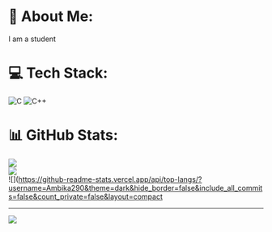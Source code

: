 # 💫 About Me:
I am a student 


# 💻 Tech Stack:
![C](https://img.shields.io/badge/c-%2300599C.svg?style=for-the-badge&logo=c&logoColor=white) ![C++](https://img.shields.io/badge/c++-%2300599C.svg?style=for-the-badge&logo=c%2B%2B&logoColor=white)
# 📊 GitHub Stats:
![](https://github-readme-stats.vercel.app/api?username=Ambika290&theme=dark&hide_border=false&include_all_commits=false&count_private=false)<br/>
![](https://github-readme-streak-stats.herokuapp.com/?user=Ambika290&theme=dark&hide_border=false)<br/>
![](https://github-readme-stats.vercel.app/api/top-langs/?username=Ambika290&theme=dark&hide_border=false&include_all_commits=false&count_private=false&layout=compact

---
[![](https://visitcount.itsvg.in/api?id=Ambika290&icon=0&color=0)](https://visitcount.itsvg.in)

<!-- Proudly created with GPRM ( https://gprm.itsvg.in ) -->

